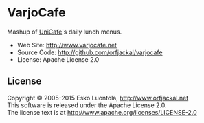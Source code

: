 
VarjoCafe
=========

Mashup of [UniCafe](http://www.unicafe.fi/)'s daily lunch menus.

- Web Site: <http://www.varjocafe.net>
- Source Code: <http://github.com/orfjackal/varjocafe>
- License: Apache License 2.0


License
-------

Copyright © 2005-2015 Esko Luontola, <http://www.orfjackal.net>  
This software is released under the Apache License 2.0.  
The license text is at http://www.apache.org/licenses/LICENSE-2.0
